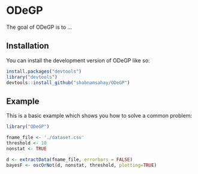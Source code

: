 
# ODeGP

<!-- badges: start -->
<!-- badges: end -->

The goal of ODeGP is to ...

## Installation

You can install the development version of ODeGP like so:

``` r
install.packages("devtools")
library("devtools")
devtools::install_github("shabnamsahay/ODeGP")
```

## Example

This is a basic example which shows you how to solve a common problem:

``` r
library("ODeGP")

fname_file <- './dataset.csv' 
threshold <- 10
nonstat <- TRUE

d <- extractData(fname_file, errorbars = FALSE)
bayesF <- oscOrNot(d, nonstat, threshold, plotting=TRUE)

```

